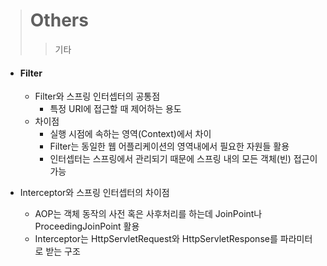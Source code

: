 > # Others
>
> > 기타



* #### Filter

  * Filter와 스프링 인터셉터의 공통점
    * 특정 URI에 접근할 때 제어하는 용도
  * 차이점
    * 실행 시점에 속하는 영역(Context)에서 차이
    * Filter는 동일한 웹 어플리케이션의 영역내에서 필요한 자원들 활용
    * 인터셉터는 스프링에서 관리되기 때문에 스프링 내의 모든 객체(빈) 접근이 가능

* Interceptor와 스프링 인터셉터의 차이점

  * AOP는 객체 동작의 사전 혹은 사후처리를 하는데 JoinPoint나 ProceedingJoinPoint 활용
  * Interceptor는 HttpServletRequest와 HttpServletResponse를 파라미터로 받는 구조

